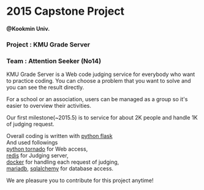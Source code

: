 # 2015 Capstone Project 
#### @Kookmin Univ.
### Project : KMU Grade Server
### Team : Attention Seeker (No14)
KMU Grade Server is a Web code judging service for everybody who want to practice coding.
You can choose a problem that you want to solve and you can see the result directly.

For a school or an association, users can be managed as a group so it's easier to overview their activities.

Our first milestone(~2015.5) is to service for about 2K people and handle 1K of judging request.

Overall coding is written with [python flask](http://flask.pocoo.org)<br>
And used followings<br>
[python tornado](http://www.tornadoweb.org/en/stable) for Web access,<br>
[redis](http://www.redis.io) for Judging server,<br>
[docker](http://www.docker.com) for handling each request of judging,<br>
[mariadb](https://mariadb.org/), [sqlalchemy](http://www.sqlalchemy.org/) for database access.

We are pleasure you to contribute for this project anytime!
